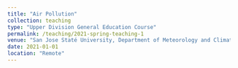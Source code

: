 ```yaml
---
title: "Air Pollution"
collection: teaching
type: "Upper Division General Education Course"
permalink: /teaching/2021-spring-teaching-1
venue: "San Jose Staté University, Department of Meteorology and Climate Science"
date: 2021-01-01
location: "Remote"
---
```


